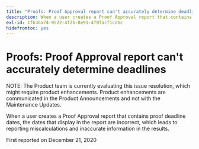 ```yaml
---
title: "Proofs: Proof Approval report can't accurately determine deadlines"
description: When a user creates a Proof Approval report that contains proof deadline dates, the dates that display in the report are incorrect, which leads to reporting miscalculations and inaccurate information in the results.
exl-id: 1f636a74-9522-4f2b-8e91-4f0facf1cdbc
hidefromtoc: yes
---
```

# Proofs: Proof Approval report can't accurately determine deadlines

NOTE: The Product team is currently evaluating this issue resolution, which might require product enhancements. Product enhancements are communicated in the Product Announcements and not with the Maintenance Updates.

When a user creates a Proof Approval report that contains proof deadline dates, the dates that display in the report are incorrect, which leads to reporting miscalculations and inaccurate information in the results.

First reported on December 21, 2020
